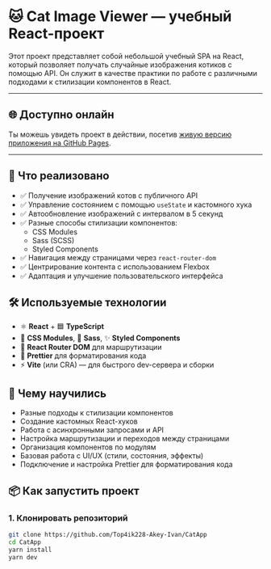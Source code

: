 # 🐱 Cat Image Viewer — учебный React-проект

Этот проект представляет собой небольшой учебный SPA на React, который позволяет получать случайные изображения котиков с помощью API. Он служит в качестве практики по работе с различными подходами к стилизации компонентов в React.

---

## 🌐 Доступно онлайн

Ты можешь увидеть проект в действии, посетив [живую версию приложения на GitHub Pages](https://top4ik228-akey-ivan.github.io/CatApp/).

---

## 🚀 Что реализовано

- ✅ Получение изображений котов с публичного API
- ✅ Управление состоянием с помощью `useState` и кастомного хука
- ✅ Автообновление изображений с интервалом в 5 секунд
- ✅ Разные способы стилизации компонентов:
    - CSS Modules
    - Sass (SCSS)
    - Styled Components
- ✅ Навигация между страницами через `react-router-dom`
- ✅ Центрирование контента с использованием Flexbox
- ✅ Адаптация и улучшение пользовательского интерфейса

## 🛠️ Используемые технологии

- ⚛️ **React** + 🟦 **TypeScript**
- 🎨 **CSS Modules**, 💅 **Sass**, ✨ **Styled Components**
- 🧭 **React Router DOM** для маршрутизации
- 🧹 **Prettier** для форматирования кода
- ⚡ **Vite** (или CRA) — для быстрого dev-сервера и сборки

## 📘 Чему научились

- Разные подходы к стилизации компонентов
- Создание кастомных React-хуков
- Работа с асинхронными запросами и API
- Настройка маршрутизации и переходов между страницами
- Организация компонентов по модулям
- Базовая работа с UI/UX (стили, состояния, эффекты)
- Подключение и настройка Prettier для форматирования кода

## 📦 Как запустить проект

### 1. Клонировать репозиторий

```bash
git clone https://github.com/Top4ik228-Akey-Ivan/CatApp
cd CatApp
yarn install
yarn dev
```
